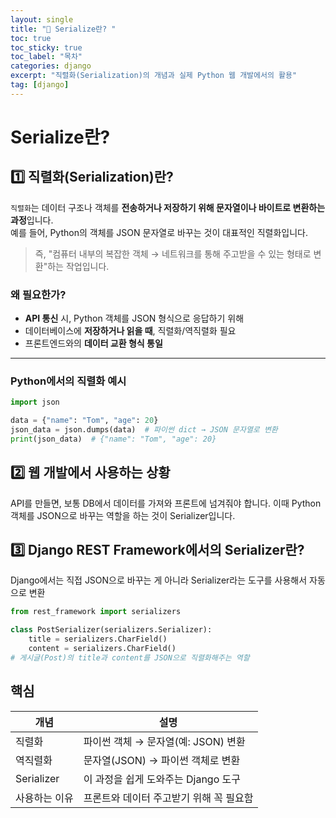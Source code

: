 ```yaml
---
layout: single
title: "📘 Serialize란? "
toc: true
toc_sticky: true
toc_label: "목차"
categories: django
excerpt: "직렬화(Serialization)의 개념과 실제 Python 웹 개발에서의 활용"
tag: [django]
---
```


# Serialize란?

## 1️⃣ 직렬화(Serialization)란?

`직렬화`는 데이터 구조나 객체를 **전송하거나 저장하기 위해 문자열이나 바이트로 변환하는 과정**입니다.  
예를 들어, Python의 객체를 JSON 문자열로 바꾸는 것이 대표적인 직렬화입니다.

> 즉, "컴퓨터 내부의 복잡한 객체 → 네트워크를 통해 주고받을 수 있는 형태로 변환"하는 작업입니다.

### 왜 필요한가?

- **API 통신** 시, Python 객체를 JSON 형식으로 응답하기 위해
- 데이터베이스에 **저장하거나 읽을 때**, 직렬화/역직렬화 필요
- 프론트엔드와의 **데이터 교환 형식 통일**

---

### Python에서의 직렬화 예시
```python
import json

data = {"name": "Tom", "age": 20}
json_data = json.dumps(data)  # 파이썬 dict → JSON 문자열로 변환
print(json_data)  # {"name": "Tom", "age": 20}
```

## 2️⃣ 웹 개발에서 사용하는 상황
API를 만들면, 보통 DB에서 데이터를 가져와 프론트에 넘겨줘야 합니다.
이때 Python 객체를 JSON으로 바꾸는 역할을 하는 것이 Serializer입니다.

## 3️⃣ Django REST Framework에서의 Serializer란?
Django에서는 직접 JSON으로 바꾸는 게 아니라
Serializer라는 도구를 사용해서 자동으로 변환

```python
from rest_framework import serializers

class PostSerializer(serializers.Serializer):
    title = serializers.CharField()
    content = serializers.CharField()
# 게시글(Post)의 title과 content를 JSON으로 직렬화해주는 역할
```

##  핵심
| 개념         | 설명                       |
| ---------- | ------------------------ |
| 직렬화        | 파이썬 객체 → 문자열(예: JSON) 변환 |
| 역직렬화       | 문자열(JSON) → 파이썬 객체로 변환   |
| Serializer | 이 과정을 쉽게 도와주는 Django 도구  |
| 사용하는 이유    | 프론트와 데이터 주고받기 위해 꼭 필요함   |
